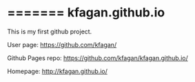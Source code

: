 =======
kfagan.github.io
====================

This is my first github project.

User page: https://github.com/kfagan/

Github Pages repo: https://github.com/kfagan/kfagan.github.io/

Homepage: http://kfagan.github.io/
